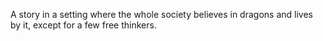 A story in a setting where the whole society believes in dragons and lives by it, except for a few free thinkers.
